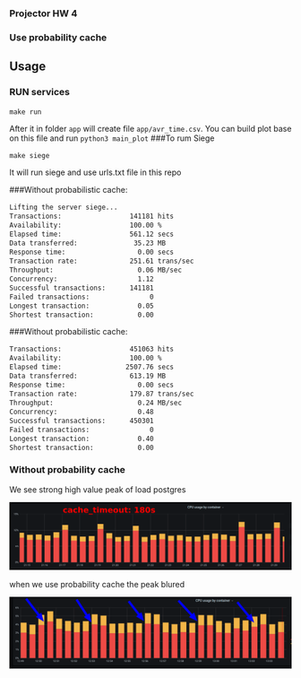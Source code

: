 ### Projector HW 4
### Use probability cache
## Usage

### RUN  services
```
make run
``` 
After it in folder `app` will create file `app/avr_time.csv`.
You can build plot base on this file and run `python3 main_plot`
###To rum Siege
```
make siege
```
It will run siege and use urls.txt file in this repo

###Without probabilistic cache:
```
Lifting the server siege...
Transactions:                 141181 hits
Availability:                 100.00 %
Elapsed time:                 561.12 secs
Data transferred:              35.23 MB
Response time:                  0.00 secs
Transaction rate:             251.61 trans/sec
Throughput:                     0.06 MB/sec
Concurrency:                    1.12
Successful transactions:      141181
Failed transactions:               0
Longest transaction:            0.05
Shortest transaction:           0.00
```

###Without probabilistic cache:
```
Transactions:                 451063 hits
Availability:                 100.00 %
Elapsed time:                2507.76 secs
Data transferred:             613.19 MB
Response time:                  0.00 secs
Transaction rate:             179.87 trans/sec
Throughput:                     0.24 MB/sec
Concurrency:                    0.48
Successful transactions:      450301
Failed transactions:               0
Longest transaction:            0.40
Shortest transaction:           0.00
```

### Without probability cache
We see strong high value peak of load postgres

![alt text](without_probability_cache.png "without probability cache")

when we use probability cache the peak blured

![alt text](with_probability_cache.png "with probability cache")
